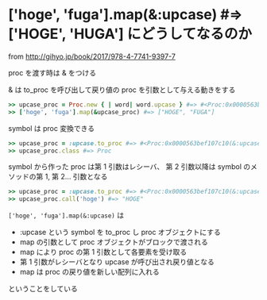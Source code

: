 ['hoge', 'fuga'].map(&:upcase) #=> ['HOGE', 'HUGA'] にどうしてなるのか
=====

from http://gihyo.jp/book/2017/978-4-7741-9397-7


proc を渡す時は & をつける


& は to_proc を呼び出して戻り値の proc を引数として与える動きをする


```ruby
>> upcase_proc = Proc.new { | word| word.upcase } #=> #<Proc:0x0000563beecf9f60@(irb):5>
>> ['hoge', 'fuga'].map(&upcase_proc) #=> ["HOGE", "FUGA"]
```

symbol は proc 変換できる

```ruby
>> upcase_proc = :upcase.to_proc #=> #<Proc:0x0000563bef107c10(&:upcase)>
>> upcase_proc.class #=> Proc
```

symbol から作った proc は第 1 引数はレシーバ、 第 2 引数以降は symbol のメソッドの第 1, 第 2... 引数となる

```ruby
>> upcase_proc = :upcase.to_proc #=> #<Proc:0x0000563bef107c10(&:upcase)>
>> upcase_proc.call('hoge') #=> "HOGE"
```

`['hoge', 'fuga'].map(&:upcase)` は

- :upcase という symbol を to_proc し proc オブジェクトにする
- map の引数として proc オブジェクトがブロックで渡される
- map により proc の第 1 引数として各要素を受け取る
- 第 1 引数がレシーバとなり upcase が呼び出され戻り値となる
- map は proc の戻り値を新しい配列に入れる

ということをしている


